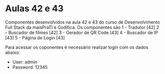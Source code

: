 # Aulas 42 e 43

Componentes desenvolvidos na aula 42 e 43 do curso de Desenvolvimento Full Stack da maisPraTI e Codifica.
Os componentes são
1 - Tradutor [42]
2 - Buscador de filmes [42]
3 - Gerador de QR Code [43]
4 - Buscador de IP [43]
5 - Página de Login [43]

Para acessar os coponentes é necessário realizar login com os dados abaixo:
- User: admin
- Password: 12345